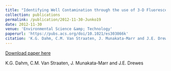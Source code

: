 ```yaml
---
title: "Identifying Well Contamination through the use of 3-D Fluorescence Spectroscopy to Classify Coalbed Methane Produced Water"
collection: publications
permalink: /publication/2012-11-30-Junko19
date: 2012-11-30
venue: 'Environmental Science &amp; Technology'
paperurl: 'https://pubs.acs.org/doi/10.1021/es303866k'
citation: 'K.G. Dahm, C.M. Van Straaten, J. Munakata-Marr and J.E. Drewes'
---
```


<a href='https://pubs.acs.org/doi/10.1021/es303866k'>Download paper here</a>

 K.G. Dahm, C.M. Van Straaten, J. Munakata-Marr and J.E. Drewes
